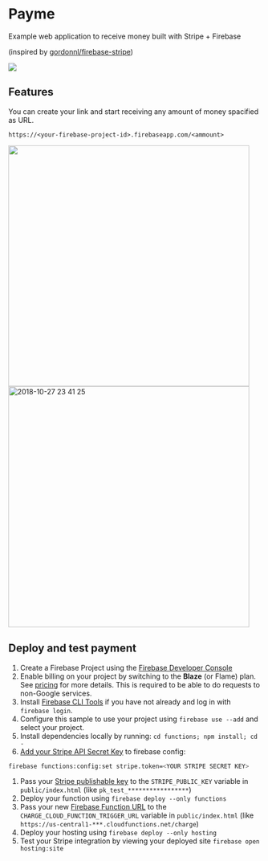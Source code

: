 # Payme
Example web application to receive money built with Stripe + Firebase

(inspired by [gordonnl/firebase-stripe](https://github.com/gordonnl/firebase-stripe))

<img src="https://user-images.githubusercontent.com/1413408/47605351-3ebaed00-da40-11e8-8ab1-68f4351ce5f2.png" />

## Features
You can create your link and start receiving any amount of money spacified as URL.

`https://<your-firebase-project-id>.firebaseapp.com/<ammount>`

<img src="https://user-images.githubusercontent.com/1413408/47605421-44650280-da41-11e8-95b7-d9b7f9377ada.png" width="480"/>

<img width="480" alt="2018-10-27 23 41 25" src="https://user-images.githubusercontent.com/1413408/47605478-d4a34780-da41-11e8-8831-ecda8fc509e6.png">

## Deploy and test payment

1. Create a Firebase Project using the [Firebase Developer Console](https://console.firebase.google.com)
1. Enable billing on your project by switching to the **Blaze** (or Flame) plan. See [pricing](https://firebase.google.com/pricing/) for more details. This is required to be able to do requests to non-Google services.
1. Install [Firebase CLI Tools](https://github.com/firebase/firebase-tools) if you have not already and log in with `firebase login`.
1. Configure this sample to use your project using `firebase use --add` and select your project.
1. Install dependencies locally by running: `cd functions; npm install; cd -`
1. [Add your Stripe API Secret Key](https://dashboard.stripe.com/account/apikeys) to firebase config:
```bash
firebase functions:config:set stripe.token=<YOUR STRIPE SECRET KEY>
```
1. Pass your [Stripe publishable key](https://dashboard.stripe.com/account/apikeys) to the `STRIPE_PUBLIC_KEY` variable in `public/index.html` (like `pk_test_*****************`)
1. Deploy your function using `firebase deploy --only functions`
1. Pass your new [Firebase Function URL](https://firebase.google.com/docs/functions/http-events) to the `CHARGE_CLOUD_FUNCTION_TRIGGER_URL` variable in `public/index.html` (like `https://us-central1-***.cloudfunctions.net/charge`)
1. Deploy your hosting using `firebase deploy --only hosting`
1. Test your Stripe integration by viewing your deployed site `firebase open hosting:site`
